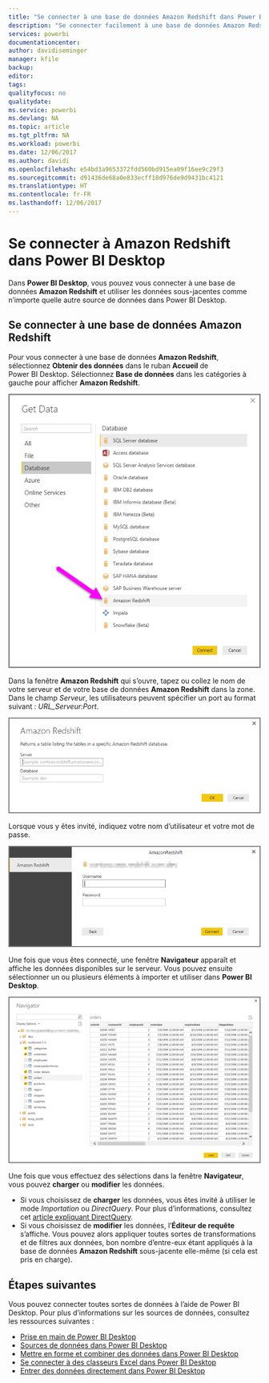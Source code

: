 ```yaml
---
title: "Se connecter à une base de données Amazon Redshift dans Power BI Desktop"
description: "Se connecter facilement à une base de données Amazon Redshift et l’utiliser dans Power BI Desktop"
services: powerbi
documentationcenter: 
author: davidiseminger
manager: kfile
backup: 
editor: 
tags: 
qualityfocus: no
qualitydate: 
ms.service: powerbi
ms.devlang: NA
ms.topic: article
ms.tgt_pltfrm: NA
ms.workload: powerbi
ms.date: 12/06/2017
ms.author: davidi
ms.openlocfilehash: e54bd3a9653372fdd560bd915ea09f16ee9c29f3
ms.sourcegitcommit: d91436de68a0e833ecff18d976de9d9431bc4121
ms.translationtype: HT
ms.contentlocale: fr-FR
ms.lasthandoff: 12/06/2017
---
```

# <a name="connect-to-amazon-redshift-in-power-bi-desktop"></a>Se connecter à Amazon Redshift dans Power BI Desktop
Dans **Power BI Desktop**, vous pouvez vous connecter à une base de données **Amazon Redshift** et utiliser les données sous-jacentes comme n’importe quelle autre source de données dans Power BI Desktop.

## <a name="connect-to-an-amazon-redshift-database"></a>Se connecter à une base de données Amazon Redshift
Pour vous connecter à une base de données **Amazon Redshift**, sélectionnez **Obtenir des données** dans le ruban **Accueil** de Power BI Desktop. Sélectionnez **Base de données** dans les catégories à gauche pour afficher **Amazon Redshift**.

![](media/desktop-connect-redshift/connect_redshift_3.png)

Dans la fenêtre **Amazon Redshift** qui s’ouvre, tapez ou collez le nom de votre serveur et de votre base de données **Amazon Redshift** dans la zone. Dans le champ *Serveur*, les utilisateurs peuvent spécifier un port au format suivant : *URL_Serveur:Port*.

![](media/desktop-connect-redshift/connect_redshift_4.png)

Lorsque vous y êtes invité, indiquez votre nom d’utilisateur et votre mot de passe.

![](media/desktop-connect-redshift/connect_redshift_5.png)

Une fois que vous êtes connecté, une fenêtre **Navigateur** apparaît et affiche les données disponibles sur le serveur. Vous pouvez ensuite sélectionner un ou plusieurs éléments à importer et utiliser dans **Power BI Desktop**.

![](media/desktop-connect-redshift/connect_redshift_6.png)

Une fois que vous effectuez des sélections dans la fenêtre **Navigateur**, vous pouvez **charger** ou **modifier** les données.

* Si vous choisissez de **charger** les données, vous êtes invité à utiliser le mode *Importation* ou *DirectQuery*. Pour plus d’informations, consultez cet [article expliquant DirectQuery](desktop-use-directquery.md).
* Si vous choisissez de **modifier** les données, l’**Éditeur de requête** s’affiche. Vous pouvez alors appliquer toutes sortes de transformations et de filtres aux données, bon nombre d’entre-eux étant appliqués à la base de données **Amazon Redshift** sous-jacente elle-même (si cela est pris en charge).

## <a name="next-steps"></a>Étapes suivantes
Vous pouvez connecter toutes sortes de données à l’aide de Power BI Desktop. Pour plus d’informations sur les sources de données, consultez les ressources suivantes :

* [Prise en main de Power BI Desktop](desktop-getting-started.md)
* [Sources de données dans Power BI Desktop](desktop-data-sources.md)
* [Mettre en forme et combiner des données dans Power BI Desktop](desktop-shape-and-combine-data.md)
* [Se connecter à des classeurs Excel dans Power BI Desktop](desktop-connect-excel.md)   
* [Entrer des données directement dans Power BI Desktop](desktop-enter-data-directly-into-desktop.md)   


